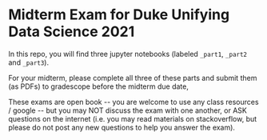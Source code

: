# Midterm Exam for Duke Unifying Data Science 2021

In this repo, you will find three jupyter notebooks (labeled `_part1`, `_part2` and `_part3`). 

For your midterm, please complete all three of these parts and submit them (as PDFs) to gradescope before the midterm due date, 

These exams are open book -- you are welcome to use any class resources / google -- but you may NOT discuss the exam with one another, or ASK questions on the internet (i.e. you may read materials on stackoverflow, but please do not post any new questions to help you answer the exam). 

